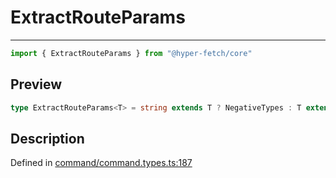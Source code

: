 

# ExtractRouteParams

<div class="api-docs__separator" data-reactroot="">

---

</div><div class="api-docs__import" data-reactroot="">

```ts
import { ExtractRouteParams } from "@hyper-fetch/core"
```

</div><div class="api-docs__section">

## Preview

</div><div class="api-docs__preview type single">

```ts
type ExtractRouteParams<T> = string extends T ? NegativeTypes : T extends `${string}:${infer  Param}/${infer  Rest}` ? { [ k in Param | keyof ExtractRouteParams<Rest> ]: ParamType } : T extends `${string}:${infer  Param}` ? { [ k in Param ]: ParamType } : NegativeTypes;
```

</div><div class="api-docs__section">

## Description

</div><div class="api-docs__description"><span class="api-docs__do-not-parse">



</span></div><p class="api-docs__definition">

Defined in [command/command.types.ts:187](https://github.com/BetterTyped/hyper-fetch/blob/479dcad6/packages/core/src/command/command.types.ts#L187)

</p>
